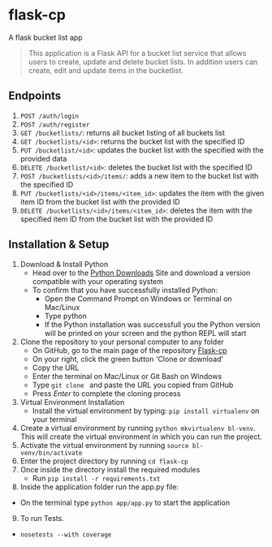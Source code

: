 # flask-cp
A flask bucket list app 

> This application is a Flask API for a bucket list service that allows users to create, update and delete bucket lists.
> In addition users can create, edit and update items in the bucketlist. 

## Endpoints

1. `POST /auth/login`
2. `POST /auth/register`
3. `GET /bucketlists/`: returns all bucket listing of all buckets list
4. `GET /bucketlists/<id>`: returns the bucket list with the specified ID
5. `PUT /bucketlist/<id>`: updates the bucket list with the specified with the provided data
6. `DELETE /bucketlist/<id>`: deletes the bucket list with the specified ID
7. `POST /bucketlists/<id>/items/`: adds a new item to the bucket list with the specified ID
8. `PUT /bucketlists/<id>/items/<item_id>`: updates the item with the given item ID from the bucket list with the provided ID
9. `DELETE /bucketlists/<id>/items/<item_id>`: deletes the item with the specified item ID from the bucket list with the provided ID

## Installation & Setup
1. Download & Install Python
 	* Head over to the [Python Downloads](https://www.python.org/downloads/) Site and download a version compatible with your operating system
 	* To confirm that you have successfully installed Python:
		* Open the Command Prompt on Windows or Terminal on Mac/Linux
		* Type python
		* If the Python installation was successfull you the Python version will be printed on your screen and the python REPL will start
2. Clone the repository to your personal computer to any folder
 	* On GitHub, go to the main page of the repository [Flask-cp](https://github.com/Stephen-Njoroge/flask-cp.git)
 	* On your right, click the green button 'Clone or download'
 	* Copy the URL
 	* Enter the terminal on Mac/Linux or Git Bash on Windows
 	* Type `git clone ` and paste the URL you copied from GitHub
 	* Press *Enter* to complete the cloning process
3. Virtual Environment Installation
 	* Install the virtual environment by typing: `pip install virtualenv` on your terminal
4. Create a virtual environment by running `python mkvirtualenv bl-venv`. This will create the virtual environment in which you can run the project.
5. Activate the virtual environment by running `source bl-venv/bin/activate`
6. Enter the project directory by running `cd flask-cp`
7. Once inside the directory install the required modules
 	* Run `pip install -r requirements.txt`
8. Inside the application folder run the app.py file:
 * On the terminal type `python app/app.py` to start the application
9. To run Tests.
 * `nosetests --with coverage`

